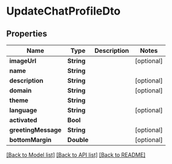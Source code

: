# UpdateChatProfileDto

## Properties
Name | Type | Description | Notes
------------ | ------------- | ------------- | -------------
**imageUrl** | **String** |  | [optional] 
**name** | **String** |  | 
**description** | **String** |  | [optional] 
**domain** | **String** |  | [optional] 
**theme** | **String** |  | 
**language** | **String** |  | [optional] 
**activated** | **Bool** |  | 
**greetingMessage** | **String** |  | [optional] 
**bottomMargin** | **Double** |  | [optional] 

[[Back to Model list]](../README.md#documentation-for-models) [[Back to API list]](../README.md#documentation-for-api-endpoints) [[Back to README]](../README.md)


